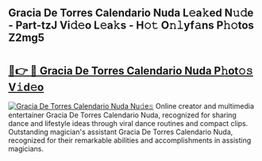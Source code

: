 ## Gracia De Torres Calendario Nuda L𝚎a𝚔ed N𝚞𝚍e - Part-tzJ Vi𝚍𝚎o L𝚎a𝚔s - H𝚘𝚝 O𝚗𝚕yf𝚊ns P𝚑𝚘tos Z2mg5

# <h2><a href="http://kfcdn76.oniu.top/?m=Gracia+De+Torres+Calendario+Nuda">🔗👉 🔴 Gracia De Torres Calendario Nuda P𝚑ot𝚘𝚜 V𝚒d𝚎o</a></h2>

[![Gracia De Torres Calendario Nuda Nu𝚍e𝚜](https://i.imgur.com/0qMVB7G.gif)](http://kfcdn76.oniu.top/?m=Gracia+De+Torres+Calendario+Nuda)
Online creator and multimedia entertainer Gracia De Torres Calendario Nuda, recognized for sharing dance and lifestyle ideas through viral dance routines and compact clips. Outstanding magician's assistant Gracia De Torres Calendario Nuda, recognized for their remarkable abilities and accomplishments in assisting magicians.  
